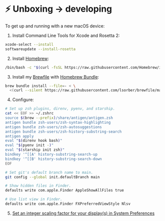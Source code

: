 # ⚡️ Unboxing → developing

To get up and running with a new macOS device:

1. Install Command Line Tools for Xcode and Rosetta 2:
```bash
xcode-select --install
softwareupdate --install-rosetta
```
2. Install [Homebrew](https://brew.sh/):
```bash
/bin/bash -c "$(curl -fsSL https://raw.githubusercontent.com/Homebrew/install/HEAD/install.sh)"
```
3. Install my [Brewfile](Brewfile) with [Homebrew Bundle](https://github.com/Homebrew/homebrew-bundle):
```bash
brew bundle install --file=- < \
  <(curl --silent https://raw.githubusercontent.com/lsorber/brewfile/main/Brewfile)
```
4. Configure:
```bash
# Set up zsh plugins, direnv, pyenv, and starship.
cat << EOF >> ~/.zshrc
source $(brew --prefix)/share/antigen/antigen.zsh
antigen bundle zsh-users/zsh-syntax-highlighting
antigen bundle zsh-users/zsh-autosuggestions
antigen bundle zsh-users/zsh-history-substring-search
antigen apply
eval "$(direnv hook bash)"
eval "$(pyenv init -)"
eval "$(starship init zsh)"
bindkey '^[[A' history-substring-search-up
bindkey '^[[B' history-substring-search-down
EOF

# Set git's default branch name to main.
git config --global init.defaultBranch main

# Show hidden files in Finder.
defaults write com.apple.Finder AppleShowAllFiles true

# Use list view in Finder.
defaults write com.apple.Finder FXPreferredViewStyle Nlsv
```
5. [Set an integer scaling factor for your display(s) in System Preferences](https://tonsky.me/blog/monitors/)

